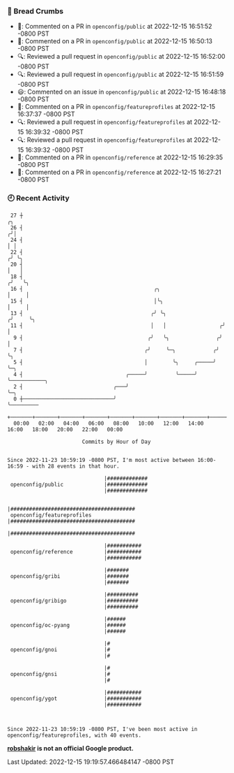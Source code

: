 ### 🍞 Bread Crumbs

 * 💬: Commented on a PR in  `openconfig/public` at 2022-12-15 16:51:52 -0800 PST
 * 💬: Commented on a PR in  `openconfig/public` at 2022-12-15 16:50:13 -0800 PST
 * 🔍: Reviewed a pull request in  `openconfig/public` at 2022-12-15 16:52:00 -0800 PST
 * 🔍: Reviewed a pull request in  `openconfig/public` at 2022-12-15 16:51:59 -0800 PST
 * 😃: Commented on an issue in `openconfig/public` at 2022-12-15 16:48:18 -0800 PST
 * 💬: Commented on a PR in  `openconfig/featureprofiles` at 2022-12-15 16:37:37 -0800 PST
 * 🔍: Reviewed a pull request in  `openconfig/featureprofiles` at 2022-12-15 16:39:32 -0800 PST
 * 🔍: Reviewed a pull request in  `openconfig/featureprofiles` at 2022-12-15 16:39:32 -0800 PST
 * 💬: Commented on a PR in  `openconfig/reference` at 2022-12-15 16:29:35 -0800 PST
 * 💬: Commented on a PR in  `openconfig/reference` at 2022-12-15 16:27:21 -0800 PST

### 🕘 Recent Activity
```
 27 ┼                                                                    ╭╮
 26 ┤                                                                   ╭╯│
 24 ┤                                                                   │ │
 22 ┤                                                                  ╭╯ ╰╮
 20 ┤                                                                  │   │
 18 ┤                                                                 ╭╯   ╰╮
 16 ┤                                          ╭╮                     │     │
 15 ┤                                          │╰╮                    │     │
 13 ┤                                         ╭╯ ╰╮                  ╭╯     ╰╮
 11 ┤                                         │   │                 ╭╯       │
  9 ┤                                        ╭╯   ╰╮               ╭╯        │
  7 ┤                                       ╭╯     ╰─╮            ╭╯         ╰╮
  5 ┤                                       │        ╰╮     ╭─────╯           ╰─╮
  4 ┤                                 ╭─────╯         ╰─────╯                   ╰───────────╮
  2 ┤                             ╭───╯                                                     ╰─╮
  0 ┼─────────────────────────────╯                                                           ╰─────────
    +───────+───────+───────+───────+───────+───────+───────+───────+───────+───────+───────+───────+────
  00:00   02:00   04:00   06:00   08:00   10:00   12:00   14:00   16:00   18:00   20:00   22:00   00:00   

						Commits by Hour of Day


Since 2022-11-23 10:59:19 -0800 PST, I'm most active between 16:00-16:59 - with 28 events in that hour.

```



```
                               |#############
 openconfig/public             |#############
                               |#############

                               |########################################
 openconfig/featureprofiles    |########################################
                               |########################################

                               |###########
 openconfig/reference          |###########
                               |###########

                               |#######
 openconfig/gribi              |#######
                               |#######

                               |##########
 openconfig/gribigo            |##########
                               |##########

                               |######
 openconfig/oc-pyang           |######
                               |######

                               |#
 openconfig/gnoi               |#
                               |#

                               |#
 openconfig/gnsi               |#
                               |#

                               |###########
 openconfig/ygot               |###########
                               |###########



Since 2022-11-23 10:59:19 -0800 PST, I've been most active in openconfig/featureprofiles, with 40 events.

```
**[robshakir](mailto:robjs@google.com) is not an official Google product.**  


Last Updated: 2022-12-15 19:19:57.466484147 -0800 PST
